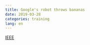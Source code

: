 ```yaml
---
title: Google's robot throws bananas
date: 2019-03-28
categories: training
lang: en
---
```

[IEEE](https://spectrum.ieee.org/automaton/robotics/artificial-intelligence/google-teaches-robot-to-toss-bananas-better-than-you-do)
